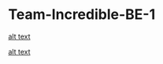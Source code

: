 # Team-Incredible-BE-1

[alt text](https://github.com/fidele000/Team-Incredible-BE-1/blob/submissions/1.png?raw=true)


[alt text](https://github.com/fidele000/Team-Incredible-BE-1/blob/submissions/2.png?raw=true)
